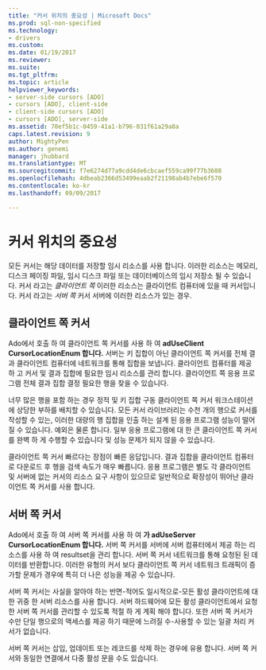 ```yaml
---
title: "커서 위치의 중요성 | Microsoft Docs"
ms.prod: sql-non-specified
ms.technology:
- drivers
ms.custom: 
ms.date: 01/19/2017
ms.reviewer: 
ms.suite: 
ms.tgt_pltfrm: 
ms.topic: article
helpviewer_keywords:
- server-side cursors [ADO]
- cursors [ADO], client-side
- client-side cursors [ADO]
- cursors [ADO], server-side
ms.assetid: 70ef5b1c-0459-41a1-b796-031f61a29a8a
caps.latest.revision: 9
author: MightyPen
ms.author: genemi
manager: jhubbard
ms.translationtype: MT
ms.sourcegitcommit: f7e6274d77a9cdd4de6cbcaef559ca99f77b3608
ms.openlocfilehash: 4dbeab2366d53499eaab2f21198ab4b7ebe6f570
ms.contentlocale: ko-kr
ms.lasthandoff: 09/09/2017

---
```

# <a name="the-significance-of-cursor-location"></a>커서 위치의 중요성
모든 커서는 해당 데이터를 저장할 임시 리소스를 사용 합니다. 이러한 리소스는 메모리, 디스크 페이징 파일, 임시 디스크 파일 또는 데이터베이스의 임시 저장소 될 수 있습니다. 커서 라고는 *클라이언트 쪽* 이러한 리소스는 클라이언트 컴퓨터에 있을 때 커서입니다. 커서 라고는 *서버 쪽* 커서 서버에 이러한 리소스가 있는 경우.  
  
## <a name="client-side-cursors"></a>클라이언트 쪽 커서  
 Ado에서 호출 하 여 클라이언트 쪽 커서를 사용 하 여 **adUseClient CursorLocationEnum 합니다.** 서버는 키 집합이 아닌 클라이언트 쪽 커서를 전체 결과 클라이언트 컴퓨터에 네트워크를 통해 집합을 보냅니다. 클라이언트 컴퓨터를 제공 하 고 커서 및 결과 집합에 필요한 임시 리소스를 관리 합니다. 클라이언트 쪽 응용 프로그램 전체 결과 집합 결정 필요한 행을 찾을 수 있습니다.  
  
 너무 많은 행을 포함 하는 경우 정적 및 키 집합 구동 클라이언트 쪽 커서 워크스테이션에 상당한 부하를 배치할 수 있습니다. 모든 커서 라이브러리는 수천 개의 행으로 커서를 작성할 수 있는, 이러한 대량의 행 집합을 인출 하는 설계 된 응용 프로그램 성능이 떨어질 수 있습니다. 예외은 물론 합니다. 일부 응용 프로그램에 대 한 큰 클라이언트 쪽 커서를 완벽 하 게 수행할 수 있습니다 및 성능 문제가 되지 않을 수 있습니다.  
  
 클라이언트 쪽 커서 빠르다는 장점이 빠른 응답입니다. 결과 집합을 클라이언트 컴퓨터로 다운로드 후 행을 검색 속도가 매우 빠릅니다. 응용 프로그램은 별도 각 클라이언트 및 서버에 없는 커서의 리소스 요구 사항이 있으므로 일반적으로 확장성이 뛰어난 클라이언트 쪽 커서를 사용 합니다.  
  
## <a name="server-side-cursors"></a>서버 쪽 커서  
 Ado에서 호출 하 여 서버 쪽 커서를 사용 하 여 **가 adUseServer CursorLocationEnum 합니다.** 서버 쪽 커서를 서버에 서버 컴퓨터에서 제공 하는 리소스를 사용 하 여 resultset을 관리 합니다. 서버 쪽 커서 네트워크를 통해 요청된 된 데이터를 반환합니다. 이러한 유형의 커서 보다 클라이언트 쪽 커서 네트워크 트래픽이 증가할 문제가 경우에 특히 더 나은 성능을 제공 수 있습니다.  
  
 서버 쪽 커서는 사실을 알아야 하는 반면-적어도 일시적으로-모든 활성 클라이언트에 대 한 귀중 한 서버 리소스를 사용 합니다. 서버 하드웨어에 모든 활성 클라이언트에서 요청한 서버 쪽 커서를 관리할 수 있도록 적절 하 게 계획 해야 합니다. 또한 서버 쪽 커서가 수만 단일 행으로의 액세스를 제공 하기 때문에 느려질 수-사용할 수 있는 일괄 처리 커서가 없습니다.  
  
 서버 쪽 커서는 삽입, 업데이트 또는 레코드를 삭제 하는 경우에 유용 합니다. 서버 쪽 커서와 동일한 연결에서 다중 활성 문을 수도 있습니다.
